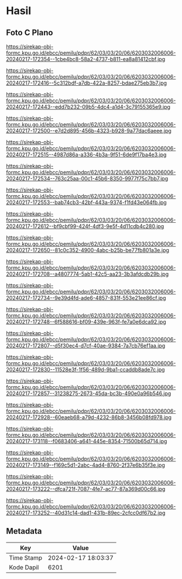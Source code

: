 # Hasil

## Foto C Plano

https://sirekap-obj-formc.kpu.go.id/ebcc/pemilu/pdpr/62/03/03/20/06/6203032006006-20240217-172354--1cbe4bc8-58a2-4737-b811-ea8a81412cbf.jpg

https://sirekap-obj-formc.kpu.go.id/ebcc/pemilu/pdpr/62/03/03/20/06/6203032006006-20240217-172416--5c312bdf-a7db-422a-8257-bdae275eb3b7.jpg

https://sirekap-obj-formc.kpu.go.id/ebcc/pemilu/pdpr/62/03/03/20/06/6203032006006-20240217-172443--edd7b232-09b5-4dc4-a1d4-3c79155365e9.jpg

https://sirekap-obj-formc.kpu.go.id/ebcc/pemilu/pdpr/62/03/03/20/06/6203032006006-20240217-172500--e7d2d895-456b-4323-b928-9a77dac6aeee.jpg

https://sirekap-obj-formc.kpu.go.id/ebcc/pemilu/pdpr/62/03/03/20/06/6203032006006-20240217-172515--4987d86a-a336-4b3a-9f51-6de9f17ba4e3.jpg

https://sirekap-obj-formc.kpu.go.id/ebcc/pemilu/pdpr/62/03/03/20/06/6203032006006-20240217-172534--763c25aa-00c1-45b6-8350-9977f75c7bb7.jpg

https://sirekap-obj-formc.kpu.go.id/ebcc/pemilu/pdpr/62/03/03/20/06/6203032006006-20240217-172553--bab74cb3-42bf-443a-9374-f1fd43e064fb.jpg

https://sirekap-obj-formc.kpu.go.id/ebcc/pemilu/pdpr/62/03/03/20/06/6203032006006-20240217-172612--bf9cbf99-424f-4df3-9e5f-4d11cdb4c280.jpg

https://sirekap-obj-formc.kpu.go.id/ebcc/pemilu/pdpr/62/03/03/20/06/6203032006006-20240217-172650--81c0c352-4900-4abc-b25b-be77fb801a3e.jpg

https://sirekap-obj-formc.kpu.go.id/ebcc/pemilu/pdpr/62/03/03/20/06/6203032006006-20240217-172708--a4807774-5ab1-42c5-aa23-3b3afdcdb29b.jpg

https://sirekap-obj-formc.kpu.go.id/ebcc/pemilu/pdpr/62/03/03/20/06/6203032006006-20240217-172734--9e39d4fd-ade6-4857-831f-553e21ee86cf.jpg

https://sirekap-obj-formc.kpu.go.id/ebcc/pemilu/pdpr/62/03/03/20/06/6203032006006-20240217-172748--6f588616-bf09-439e-963f-fe7a0e6dca92.jpg

https://sirekap-obj-formc.kpu.go.id/ebcc/pemilu/pdpr/62/03/03/20/06/6203032006006-20240217-172807--d5f30ec4-d7cf-40ae-9384-7a7cb76ef1aa.jpg

https://sirekap-obj-formc.kpu.go.id/ebcc/pemilu/pdpr/62/03/03/20/06/6203032006006-20240217-172830--11528e3f-1f56-489d-9ba1-ccaddb8ade7c.jpg

https://sirekap-obj-formc.kpu.go.id/ebcc/pemilu/pdpr/62/03/03/20/06/6203032006006-20240217-172857--31238275-2673-45da-bc3b-490e0a96b546.jpg

https://sirekap-obj-formc.kpu.go.id/ebcc/pemilu/pdpr/62/03/03/20/06/6203032006006-20240217-172928--60eaeb68-a79d-4232-86b8-3456b08fd978.jpg

https://sirekap-obj-formc.kpu.go.id/ebcc/pemilu/pdpr/62/03/03/20/06/6203032006006-20240217-173118--f0683406-a641-445e-8354-71500b65d714.jpg

https://sirekap-obj-formc.kpu.go.id/ebcc/pemilu/pdpr/62/03/03/20/06/6203032006006-20240217-173149--f169c5d1-2abc-4ad4-8760-2f37e6b35f3e.jpg

https://sirekap-obj-formc.kpu.go.id/ebcc/pemilu/pdpr/62/03/03/20/06/6203032006006-20240217-173222--dfca721f-7087-4fe7-ac77-87a369d00c66.jpg

https://sirekap-obj-formc.kpu.go.id/ebcc/pemilu/pdpr/62/03/03/20/06/6203032006006-20240217-173252--40d31c14-dad1-431b-89ec-2cfcc0df67b2.jpg


## Metadata

| Key        | Value               |
| ---------- | ------------------- |
| Time Stamp | 2024-02-17 18:03:37 |
| Kode Dapil | 6201                |



